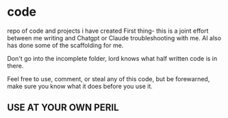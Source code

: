 # code
repo of code and projects i have created
First thing- this is a joint effort between me writing and Chatgpt or Claude
troubleshooting with me.  AI also has done some of the scaffolding for me.

Don't go into the incomplete folder, lord knows what half written code is in there.

Feel free to use, comment, or steal any of this code, but be forewarned, make sure you know what it does before you use it.  

## USE AT YOUR OWN PERIL

